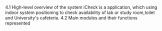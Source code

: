 4.1 High-level overview of the system
iCheck is a application, which using indoor system positioning to check availability of lab or study room,toilet and University's cafeteria. 
4.2 Main modules and their functions represented